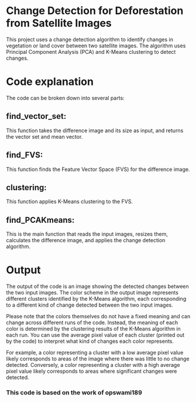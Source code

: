 # Change Detection for Deforestation from Satellite Images

This project uses a change detection algorithm to identify changes in vegetation or land cover between two satellite images. The algorithm uses Principal Component Analysis (PCA) and K-Means clustering to detect changes.

# Code explanation 
The code can be broken down into several parts:

## find_vector_set:
This function takes the difference image and its size as input, and returns the vector set and mean vector.

## find_FVS:
This function finds the Feature Vector Space (FVS) for the difference image.

## clustering: 
This function applies K-Means clustering to the FVS.

## find_PCAKmeans: 
This is the main function that reads the input images, resizes them, calculates the difference image, and applies the change detection algorithm.


# Output
The output of the code is an image showing the detected changes between the two input images. The color scheme in the output image represents different clusters identified by the K-Means algorithm, each corresponding to a different kind of change detected between the two input images.

Please note that the colors themselves do not have a fixed meaning and can change across different runs of the code. Instead, the meaning of each color is determined by the clustering results of the K-Means algorithm in each run. You can use the average pixel value of each cluster (printed out by the code) to interpret what kind of changes each color represents.

For example, a color representing a cluster with a low average pixel value likely corresponds to areas of the image where there was little to no change detected. Conversely, a color representing a cluster with a high average pixel value likely corresponds to areas where significant changes were detected.

### This code is based on the work of opswami189
